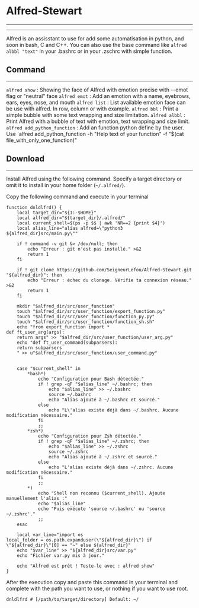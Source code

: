 # Alfred-Stewart
---
---

Alfred is an assisstant to use for add some automatisation in python, and soon in bash, C and C++. You can also use the base command like `alfred albbl "text"` in your .bashrc or in your .zschrc with simple function.

## Command
---

`alfred show` : Showing the face of Alfred with emotion precise with --emot flag or "neutral" face
`alfred emot` : Add an emotion with a name, eyebrows, ears, eyes, nose, and mouth
`alfred list` : List available emotion face can be use with alfred. In row, column or with example.
`alfred bbl` : Print a simple bubble with some text wrapping and size limitation.
`alfred albbl` : Print Alfred with a bubble of text with emotion, text wrapping and size limit.
`alfred add_python_function` : Add an function python define by the user. Use `alfred add_python_function -h "Help text of your function" -f "$(cat file_with_only_one_function)"

## Download
---

Install Alfred using the following command. Specify a target directory or omit it to install in your home folder (`~/.alfred/`).

Copy the following command and execute in your terminal

```
function dnldlfrd() {
    local target_dir="${1:-$HOME}"
    local alfred_dir="${target_dir}/.alfred/"
    local current_shell=$(ps -p $$ | awk 'NR==2 {print $4}')
    local alias_line="alias alfred=\"python3 ${alfred_dir}src/main.py\""

    if ! command -v git &> /dev/null; then
        echo "Erreur : git n'est pas installé." >&2
        return 1
    fi

    if ! git clone https://github.com/SeigneurLefou/Alfred-Stewart.git "${alfred_dir}"; then
        echo "Erreur : échec du clonage. Vérifie ta connexion réseau." >&2
        return 1
    fi

	mkdir "$alfred_dir/src/user_function"
	touch "$alfred_dir/src/user_function/export_function.py"
	touch "$alfred_dir/src/user_function/function_py.py"
	touch "$alfred_dir/src/user_function/function_sh.sh"
	echo "from export_function import *
def ft_user_arg(args):
	return args" >> "$alfred_dir/src/user_function/user_arg.py"
	echo "def ft_user_command(subparsers):
	return subparsers
	" >> u"$alfred_dir/src/user_function/user_command.py"


    case "$current_shell" in
        *bash*)
            echo "Configuration pour Bash détectée."
            if ! grep -qF "$alias_line" ~/.bashrc; then
                echo "$alias_line" >> ~/.bashrc
                source ~/.bashrc
                echo "Alias ajouté à ~/.bashrc et sourcé."
            else
                echo "L\'alias existe déjà dans ~/.bashrc. Aucune modification nécessaire."
            fi
            ;;
        *zsh*)
            echo "Configuration pour Zsh détectée."
            if ! grep -qF "$alias_line" ~/.zshrc; then
                echo "$alias_line" >> ~/.zshrc
                source ~/.zshrc
                echo "Alias ajouté à ~/.zshrc et sourcé."
            else
                echo "L'alias existe déjà dans ~/.zshrc. Aucune modification nécessaire."
            fi
            ;;
        *)
            echo "Shell non reconnu ($current_shell). Ajoute manuellement l'alias :"
            echo "$alias_line"
            echo "Puis exécute 'source ~/.bashrc' ou 'source ~/.zshrc'."
            ;;
    esac

    local var_line="import os
local_folder = os.path.expanduser(\"${alfred_dir}\") if \"${alfred_dir}\"[0] == "~" else ${alfred_dir}"
	echo "$var_line" >> "${alfred_dir}src/var.py"
	echo "Fichier var.py mis à jour."

    echo "Alfred est prêt ! Teste-le avec : alfred show"
}
```

After the execution copy and paste this command in your terminal and complete with the path you want to use, or nothing if you want to use root.

`dnldlfrd # [/path/to/target/directory] Default: ~/`
